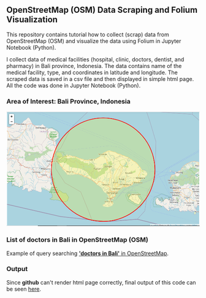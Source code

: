 ## OpenStreetMap (OSM) Data Scraping and Folium Visualization

This repository contains tutorial how to collect (scrap) data from OpenStreetMap (OSM) and visualize the data using Folium in Jupyter Notebook (Python).

I collect data of medical facilities (hospital, clinic, doctors, dentist, and pharmacy) in Bali province, Indonesia. The data contains name of the medical facility, type, and coordinates in latitude and longitude. The scraped data is saved in a csv file and then displayed in simple html page. All the code was done in Jupyter Notebook (Python).

### Area of Interest: Bali Province, Indonesia
<img src=Bali.png>

### List of doctors in Bali in OpenStreetMap (OSM)
Example of query searching [**'doctors in Bali'** in OpenStreetMap](https://www.openstreetmap.org/search?query=doctors%20in%20Bali#map=10/-8.4479/115.1216).

### Output
Since **github** can't render html page correctly, final output of this code can be seen [here](https://sites.google.com/view/salmiah-ls/bali).
